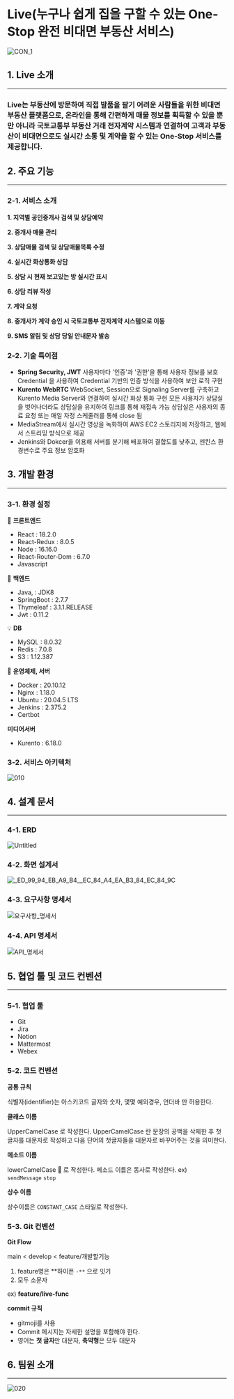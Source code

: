 # Live(누구나 쉽게 집을 구할 수 있는 One-Stop 완전 비대면 부동산 서비스)

![CON_1](/uploads/a2d156cceaaddba9751fe63a4098ea91/CON_1.png)


## 1. Live 소개

---

### Live는 부동산에 방문하여 직접 발품을 팔기 어려운 사람들을 위한 비대면 부동산 플랫폼으로,  온라인을 통해 간편하게 매물 정보를 획득할 수 있을 뿐만 아니라 국토교통부 부동산 거래 전자계약 시스템과 연결하여 고객과 부동산이 비대면으로도 실시간 소통 및 계약을 할 수 있는 One-Stop 서비스를 제공합니다.

## 2. 주요 기능

---

### 2-1.  서비스 소개

**1. 지역별 공인중개사 검색 및 상담예약**

**2. 중개사 매물 관리**

**3. 상담매물 검색 및 상담매물목록 수정**

**4. 실시간 화상통화 상담**

**5. 상담 시 현재 보고있는 방 실시간 표시**

**6. 상담 리뷰 작성**

**7. 계약 요청**

**8. 중개사가 계약 승인 시 국토교통부 전자계약 시스템으로 이동**

**9. SMS 알림 및 상담 당일 안내문자 발송**

### 2-2. 기술 특이점

- **Spring Security, JWT**
사용자마다 '인증'과 '권한'을 통해 사용자 정보를 보호
Credential 을 사용하여 Credential 기반의 인증 방식을 사용하여 보안 로직 구현
- **Kurento WebRTC**
WebSocket, Session으로 Signaling Server를 구축하고 Kurento Media Server와 연결하여 실시간 화상 통화 구현
모든 사용자가 상담실을 벗어나더라도 상담실을 유지하여 링크를 통해 재접속 가능
상담실은 사용자의 종료 요청 또는 매일 자정 스케줄러를 통해 close 됨
- MediaStream에서 실시간 영상을 녹화하여 AWS EC2 스토리지에 저장하고, 웹에서 스트리밍 방식으로 제공
- Jenkins와 Dokcer을 이용해 서버를 분기해 배포하여 결합도를 낮추고, 젠킨스 환경변수로 주요 정보 암호화

## 3. 개발 환경

---

### 3-1. 환경 설정

💎 **프론트엔드**

- React : 18.2.0
- React-Redux : 8.0.5
- Node : 16.16.0
- React-Router-Dom : 6.7.0
- Javascript

👑 **백엔드**

- Java, : JDK8
- SpringBoot : 2.7.7
- Thymeleaf : 3.1.1.RELEASE
- Jwt : 0.11.2

💡 **DB**

- MySQL :  8.0.32
- Redis : 7.0.8
- S3 : 1.12.387

🌳 **운영체제, 서버**

- Docker : 20.10.12
- Nginx : 1.18.0
- Ubuntu : 20.04.5 LTS
- Jenkins : 2.375.2
- Certbot

**미디어서버**

- Kurento : 6.18.0

### 3-2. 서비스 아키텍처

![010](/uploads/d25989c92da14299eaddc1b02737ea73/010.png)


## 4. 설계 문서

---

### 4-1. ERD

![Untitled](/uploads/b1ee4c4745cc52ee2158758278fec8b6/Untitled.png)


### 4-2. 화면 설계서

![_ED_99_94_EB_A9_B4__EC_84_A4_EA_B3_84_EC_84_9C](/uploads/e5387e076af85891b0116703f2255183/_ED_99_94_EB_A9_B4__EC_84_A4_EA_B3_84_EC_84_9C.png)


### 4-3. 요구사항 명세서

![요구사항_명세서](/uploads/1dad104a101bd9319ae8fe962ad2279e/요구사항_명세서.gif)


### 4-4. API 명세서

![API_명세서](/uploads/b7bac6b6df9fe90669788402ada98899/API_명세서.gif)


## 5. 협업 툴 및 코드 컨벤션

---

### 5-1. 협업 툴

- Git
- Jira
- Notion
- Mattermost
- Webex

### 5-2. 코드 컨벤션

**공통 규칙**

식별자(identifier)는 아스키코드 글자와 숫자, 몇몇 예외경우, 언더바 만 허용한다. 

**클래스 이름**

UpperCamelCase 로 작성한다. UpperCamelCase 란 문장의 공백을 삭제한 후 첫글자를 대문자로 작성하고 다음 단어의 첫글자들을 대문자로 바꾸어주는 것을 의미한다.

**메소드 이름**

lowerCamelCase 🐫 로 작성한다. 메소드 이름은 동사로 작성한다. ex) `sendMessage` `stop`

**상수 이름**

상수이름은 `CONSTANT_CASE` 스타일로 작성한다. 

### 5-3. Git 컨벤션

**Git Flow**

main < develop < feature/개발할기능

1. feature명은 **하이픈 `-**` 으로 잇기
2. 모두 소문자

ex) **feature/live-func**

**commit 규칙**

- gitmoji를 사용
- Commit 메시지는 자세한 설명을 포함해야 한다.
- 영어는 **첫 글자**만 대문자, **축약형**은 모두 대문자

## 6. 팀원 소개

---

![020](/uploads/bb106efaa6d9726104af4a479534e0ab/020.png)
